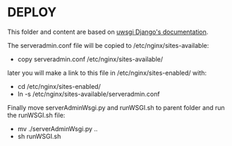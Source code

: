 DEPLOY
======

This folder and content are based on [uwsgi Django's documentation](https://uwsgi.readthedocs.org/en/latest/tutorials/Django_and_nginx.html).

The serveradmin.conf file will be copied to /etc/nginx/sites-available:
* copy serveradmin.conf /etc/nginx/sites-available/

later you will make a link to this file in /etc/nginx/sites-enabled/ with:
* cd /etc/nginx/sites-enabled/
* ln -s /etc/nginx/sites-available/serveradmin.conf

Finally move serverAdminWsgi.py and runWSGI.sh to parent folder and run the runWSGI.sh file:
* mv ./serverAdminWsgi.py ..
* sh runWSGI.sh


